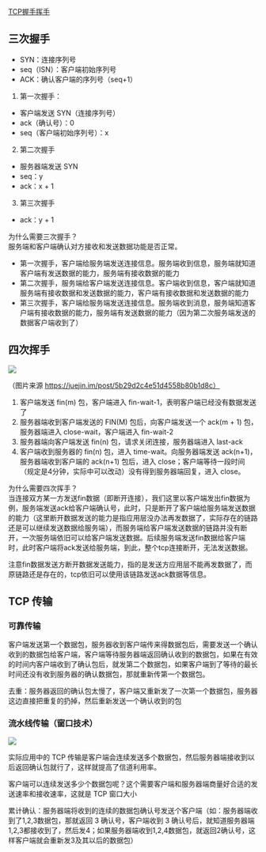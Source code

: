 [TCP握手挥手](https://zhuanlan.zhihu.com/p/53374516)

## 三次握手
- SYN：连接序列号
- seq（ISN）：客户端初始序列号
- ACK：确认客户端的序列号（seq+1）

1. 第一次握手：
- 客户端发送 SYN（连接序列号）
- ack（确认号）：0
- seq（客户端初始序列号）：x

2. 第二次握手
- 服务器端发送 SYN
- seq：y
- ack：x + 1

3. 第三次握手
- ack：y + 1

为什么需要三次握手？  
服务端和客户端确认对方接收和发送数据功能是否正常。
- 第一次握手，客户端给服务端发送连接信息。服务端收到信息，服务端就知道客户端有发送数据的能力，服务端有接收数据的能力
- 第二次握手，服务端给客户端发送连接信息。客户端收到信息，客户端就知道服务端有接收数据和发送数据的能力，客户端有接收数据和发送数据的能力
- 第三次握手，客户端给服务端发送连接信息。服务端收到消息，服务端知道客户端有接收数据的能力，服务端有发送数据的能力（因为第二次服务端发送的数据客户端收到了）

## 四次挥手

![](https://user-gold-cdn.xitu.io/2018/6/26/1643a20296de1ff0?imageslim)

（图片来源 https://juejin.im/post/5b29d2c4e51d4558b80b1d8c）

1. 客户端发送 fin(m) 包，客户端进入 fin-wait-1，表明客户端已经没有数据发送了
2. 服务器端收到客户端发送的 FIN(M) 包后，向客户端发送一个 ack(m + 1) 包，服务器端进入 close-wait，客户端进入 fin-wait-2
3. 服务器端向客户端发送 fin(n) 包，请求关闭连接，服务器端进入 last-ack
4. 客户端收到服务器的 fin(n) 包，进入 time-wait。向服务器端发送 ack(n+1)，服务器端收到客户端的 ack(n+1) 包后，进入 close；客户端等待一段时间（规定是4分钟，实际中可以改动）没有得到服务器端回复，进入 close。

为什么需要四次挥手？  
当连接双方某一方发送fin数据（即断开连接），我们这里以客户端发出fin数据为例，服务端发送ack给客户端确认号，此时，只是断开了客户端给服务端发送数据的能力（这里断开数据发送的能力是指应用层没办法再发数据了，实际存在的链路还是可以继续发送数据给服务端），而服务端给客户端发送数据的链路并没有断开，一次服务端依旧可以给客户端发送数据。后续服务端发送fin数据给客户端时，此时客户端将ack发送给服务端，到此，整个tcp连接断开，无法发送数据。

注意fin数据发送方断开数据发送能力，指的是发送方应用层不能再发数据了，而原链路还是存在的，tcp依旧可以使用该链路发送ack数据等信息。

## TCP 传输

### 可靠传输

客户端发送第一个数据包，服务器收到客户端传来得数据包后，需要发送一个确认收到的数据包给客户端，客户端等待服务器端返回确认收到的数据包，如果在有效的时间内客户端收到了确认包后，就发第二个数据包，如果客户端到了等待的最长时间还没有收到服务器的确认数据包，那就重新传第一个数据包。

去重：服务器返回的确认包太慢了，客户端又重新发了一次第一个数据包，服务器这边直接把重复的扔掉，然后重新发送一个确认收到的包

### 流水线传输（窗口技术）

![](http://testduan.oss-cn-beijing.aliyuncs.com/blog-img/%E6%B5%81%E6%B0%B4%E7%BA%BF%E4%BC%A0%E8%BE%93.jpg)

实际应用中的 TCP 传输是客户端会连续发送多个数据包，然后服务器端接收到以后返回确认包就行了，这样就提高了信道利用率。

客户端可以连续发送多少个数据包呢？这个需要客户端和服务器端商量好合适的发送速率和接收速率，这就是 TCP 窗口大小

累计确认：服务器端将收到的连续的数据包确认号发送个客户端（如：服务器端收到了1,2,3数据包，那就返回 3 确认号，客户端收到 3 确认号后，就知道服务器端1,2,3都接收到了，然后发4；如果服务器端收到1,2,4数据包，就返回2确认号，这样客户端就会重新发3及其以后的数据包）
